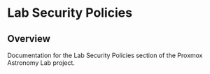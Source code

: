# Lab Security Policies

## Overview

Documentation for the Lab Security Policies section of the Proxmox Astronomy Lab project.

